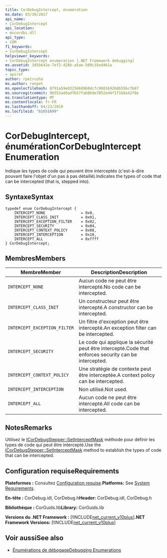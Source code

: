 ```yaml
---
title: CorDebugIntercept, énumération
ms.date: 03/30/2017
api_name:
- CorDebugIntercept
api_location:
- mscordbi.dll
api_type:
- COM
f1_keywords:
- CorDebugIntercept
helpviewer_keywords:
- CorDebugIntercept enumeration [.NET Framework debugging]
ms.assetid: 3d5b642e-7ef2-428b-a5ae-509c35ed461a
topic_type:
- apiref
author: rpetrusha
ms.author: ronpet
ms.openlocfilehash: 0791a59e0325668960dcfc98816920db55bcfb87
ms.sourcegitcommit: 9b552addadfb57fab0b9e7852ed4f1f1b8a42f8e
ms.translationtype: MT
ms.contentlocale: fr-FR
ms.lasthandoff: 04/23/2019
ms.locfileid: "61651699"
---
```

# <a name="cordebugintercept-enumeration"></a><span data-ttu-id="6d3e4-102">CorDebugIntercept, énumération</span><span class="sxs-lookup"><span data-stu-id="6d3e4-102">CorDebugIntercept Enumeration</span></span>
<span data-ttu-id="6d3e4-103">Indique les types de code qui peuvent être interceptés (c'est-à-dire pouvant faire l'objet d'un pas à pas détaillé).</span><span class="sxs-lookup"><span data-stu-id="6d3e4-103">Indicates the types of code that can be intercepted (that is, stepped into).</span></span>  
  
## <a name="syntax"></a><span data-ttu-id="6d3e4-104">Syntaxe</span><span class="sxs-lookup"><span data-stu-id="6d3e4-104">Syntax</span></span>  
  
```  
typedef enum CorDebugIntercept {  
    INTERCEPT_NONE                = 0x0,  
    INTERCEPT_CLASS_INIT          = 0x01,  
    INTERCEPT_EXCEPTION_FILTER    = 0x02,  
    INTERCEPT_SECURITY            = 0x04,  
    INTERCEPT_CONTEXT_POLICY      = 0x08,  
    INTERCEPT_INTERCEPTION        = 0x10,  
    INTERCEPT_ALL                 = 0xffff  
} CorDebugIntercept;  
```  
  
## <a name="members"></a><span data-ttu-id="6d3e4-105">Membres</span><span class="sxs-lookup"><span data-stu-id="6d3e4-105">Members</span></span>  
  
|<span data-ttu-id="6d3e4-106">Membre</span><span class="sxs-lookup"><span data-stu-id="6d3e4-106">Member</span></span>|<span data-ttu-id="6d3e4-107">Description</span><span class="sxs-lookup"><span data-stu-id="6d3e4-107">Description</span></span>|  
|------------|-----------------|  
|`INTERCEPT_NONE`|<span data-ttu-id="6d3e4-108">Aucun code ne peut être intercepté.</span><span class="sxs-lookup"><span data-stu-id="6d3e4-108">No code can be intercepted.</span></span>|  
|`INTERCEPT_CLASS_INIT`|<span data-ttu-id="6d3e4-109">Un constructeur peut être intercepté.</span><span class="sxs-lookup"><span data-stu-id="6d3e4-109">A constructor can be intercepted.</span></span>|  
|`INTERCEPT_EXCEPTION_FILTER`|<span data-ttu-id="6d3e4-110">Un filtre d'exception peut être intercepté.</span><span class="sxs-lookup"><span data-stu-id="6d3e4-110">An exception filter can be intercepted.</span></span>|  
|`INTERCEPT_SECURITY`|<span data-ttu-id="6d3e4-111">Le code qui applique la sécurité peut être intercepté.</span><span class="sxs-lookup"><span data-stu-id="6d3e4-111">Code that enforces security can be intercepted.</span></span>|  
|`INTERCEPT_CONTEXT_POLICY`|<span data-ttu-id="6d3e4-112">Une stratégie de contexte peut être interceptée.</span><span class="sxs-lookup"><span data-stu-id="6d3e4-112">A context policy can be intercepted.</span></span>|  
|`INTERCEPT_INTERCEPTION`|<span data-ttu-id="6d3e4-113">Non utilisé.</span><span class="sxs-lookup"><span data-stu-id="6d3e4-113">Not used.</span></span>|  
|`INTERCEPT_ALL`|<span data-ttu-id="6d3e4-114">Aucun code ne peut être intercepté.</span><span class="sxs-lookup"><span data-stu-id="6d3e4-114">All code can be intercepted.</span></span>|  
  
## <a name="remarks"></a><span data-ttu-id="6d3e4-115">Notes</span><span class="sxs-lookup"><span data-stu-id="6d3e4-115">Remarks</span></span>  
 <span data-ttu-id="6d3e4-116">Utilisez le [ICorDebugStepper::SetInterceptMask](../../../../docs/framework/unmanaged-api/debugging/icordebugstepper-setinterceptmask-method.md) méthode pour définir les types de code qui peut être intercepté.</span><span class="sxs-lookup"><span data-stu-id="6d3e4-116">Use the [ICorDebugStepper::SetInterceptMask](../../../../docs/framework/unmanaged-api/debugging/icordebugstepper-setinterceptmask-method.md) method to establish the types of code that can be intercepted.</span></span>  
  
## <a name="requirements"></a><span data-ttu-id="6d3e4-117">Configuration requise</span><span class="sxs-lookup"><span data-stu-id="6d3e4-117">Requirements</span></span>  
 <span data-ttu-id="6d3e4-118">**Plateformes :** Consultez [Configuration requise](../../../../docs/framework/get-started/system-requirements.md).</span><span class="sxs-lookup"><span data-stu-id="6d3e4-118">**Platforms:** See [System Requirements](../../../../docs/framework/get-started/system-requirements.md).</span></span>  
  
 <span data-ttu-id="6d3e4-119">**En-tête :** CorDebug.idl, CorDebug.h</span><span class="sxs-lookup"><span data-stu-id="6d3e4-119">**Header:** CorDebug.idl, CorDebug.h</span></span>  
  
 <span data-ttu-id="6d3e4-120">**Bibliothèque :** CorGuids.lib</span><span class="sxs-lookup"><span data-stu-id="6d3e4-120">**Library:** CorGuids.lib</span></span>  
  
 <span data-ttu-id="6d3e4-121">**Versions du .NET Framework :** [!INCLUDE[net_current_v10plus](../../../../includes/net-current-v10plus-md.md)]</span><span class="sxs-lookup"><span data-stu-id="6d3e4-121">**.NET Framework Versions:** [!INCLUDE[net_current_v10plus](../../../../includes/net-current-v10plus-md.md)]</span></span>  
  
## <a name="see-also"></a><span data-ttu-id="6d3e4-122">Voir aussi</span><span class="sxs-lookup"><span data-stu-id="6d3e4-122">See also</span></span>

- [<span data-ttu-id="6d3e4-123">Énumérations de débogage</span><span class="sxs-lookup"><span data-stu-id="6d3e4-123">Debugging Enumerations</span></span>](../../../../docs/framework/unmanaged-api/debugging/debugging-enumerations.md)
